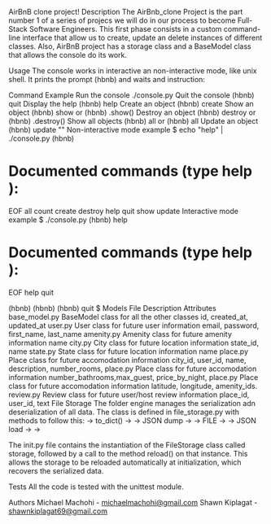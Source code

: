 AirBnB clone project!
Description
The AirBnb_clone Project is the part number 1 of a series of projecs we will do in our process to become Full-Stack Software Engineers. This first phase consists in a custom command-line interface that allow us to create, update an delete instances of different classes. Also, AirBnB project has a storage class and a BaseModel class that allows the console do its work.

Usage
The console works in interactive an non-interactive mode, like unix shell. It prints the prompt (hbnb) and waits and instruction:

Command	Example
Run the console	./console.py
Quit the console	(hbnb) quit
Display the help	(hbnb) help
Create an object	(hbnb) create
Show an object	(hbnb) show or (hbnb) .show()
Destroy an object	(hbnb) destroy or (hbnb) .destroy()
Show all objects	(hbnb) all or (hbnb) all
Update an object	(hbnb) update ""
Non-interactive mode example
$ echo "help" | ./console.py
(hbnb)

Documented commands (type help <topic>):
========================================
EOF  all  count  create  destroy  help  quit  show  update
Interactive mode example
$ ./console.py
(hbnb) help

Documented commands (type help <topic>):
========================================
EOF  help  quit

(hbnb) 
(hbnb) 
(hbnb) quit
$
Models
File	Description	Attributes
base_model.py	BaseModel class for all the other classes	id, created_at, updated_at
user.py	User class for future user information	email, password, first_name, last_name
amenity.py	Amenity class for future amenity information	name
city.py	City class for future location information	state_id, name
state.py	State class for future location information	name
place.py	Place class for future accomodation information	city_id, user_id, name, description, number_rooms,
place.py	Place class for future accomodation information	number_bathrooms,max_guest, price_by_night,
place.py	Place class for future accomodation information	latitude, longitude, amenity_ids.
review.py	Review class for future user/host review information	place_id, user_id, text
File Storage
The folder engine manages the serialization adn deserialization of all data. The class is defined in file_storage.py with methods to follow this: -> to_dict() -> -> JSON dump -> -> FILE -> -> JSON load -> ->

The init.py file contains the instantiation of the FileStorage class called storage, followed by a call to the method reload() on that instance. This allows the storage to be reloaded automatically at initialization, which recovers the serialized data.

Tests
All the code is tested with the unittest module.

Authors
Michael Machohi - michaelmachohi@gmail.com
Shawn Kiplagat - shawnkiplagat69@gmail.com
